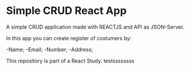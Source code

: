 # Simple CRUD React App

A simple CRUD application made with REACTJS and API as JSON-Server.

In this app you can create register of costumers by:

-Name;
-Email;
-Number;
-Address;

This repository is part of a React Study. testssssssss
